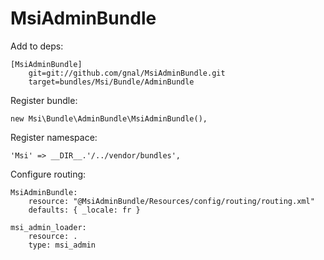 MsiAdminBundle
==============
Add to deps:

    [MsiAdminBundle]
        git=git://github.com/gnal/MsiAdminBundle.git
        target=bundles/Msi/Bundle/AdminBundle

Register bundle:

    new Msi\Bundle\AdminBundle\MsiAdminBundle(),

Register namespace:

    'Msi' => __DIR__.'/../vendor/bundles',

Configure routing:

    MsiAdminBundle:
        resource: "@MsiAdminBundle/Resources/config/routing/routing.xml"
        defaults: { _locale: fr }

    msi_admin_loader:
        resource: .
        type: msi_admin
